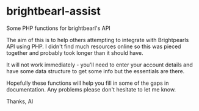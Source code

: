 # brightbearl-assist
Some PHP functions for brightbearl's API

The aim of this is to help others attempting to integrate with Brightpearls API using PHP. I didn't find much resources online so this was pieced together and probably took longer than it should have. 

It will not work immediately - you'll need to enter your account details and have some data structure to get some info but the essentials are there.

Hopefully these functions will help you fill in some of the gaps in documentation. Any problems please don't hesitate to let me know.

Thanks,
Al
